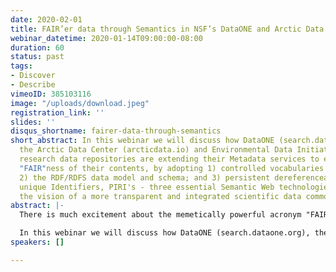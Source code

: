 ```yaml
---
date: 2020-02-01
title: FAIR’er data through Semantics in NSF’s DataONE and Arctic Data Center
webinar_datetime: 2020-01-14T09:00:00-08:00
duration: 60
status: past
tags:
- Discover
- Describe
vimeoID: 385103116
image: "/uploads/download.jpeg"
registration_link: ''
slides: ''
disqus_shortname: fairer-data-through-semantics
short_abstract: In this webinar we will discuss how DataONE (search.dataone.org),
  the Arctic Data Center (arcticdata.io) and Environmental Data Initiative (environmentaldatainitiative.org)
  research data repositories are extending their Metadata services to enhance the
  "FAIR"ness of their contents, by adopting 1) controlled vocabularies or Ontologies;
  2) the RDF/RDFS data model and schema; and 3) persistent dereferenceable globally
  unique Identifiers, PIRI's - three essential Semantic Web technologies for realizing
  the vision of a more transparent and integrated scientific data commons
abstract: |-
  There is much excitement about the memetically powerful acronym "FAIR", that frames some principles for better management and stewardship of Scientific Data: that these be Findable, Accessible, Interoperable, and Re-usable (Wilkinson et al. 2016; doi: 10.1038/sdata.2016.18).

  In this webinar we will discuss how DataONE (search.dataone.org), the Arctic Data Center (arcticdata.io) and Environmental Data Initiative (environmentaldatainitiative.org) research data repositories are extending their Metadata services to enhance the "FAIR"ness of their contents, by adopting 1) controlled vocabularies or Ontologies; 2) the RDF/RDFS data model and schema; and 3) persistent dereferenceable globally unique Identifiers, PIRI's - three essential Semantic Web technologies for realizing the vision of a more transparent and integrated scientific data commons, that were endorsed by the authors of the FAIR guidelines (if you read the paper carefully!).
speakers: []

---
```

